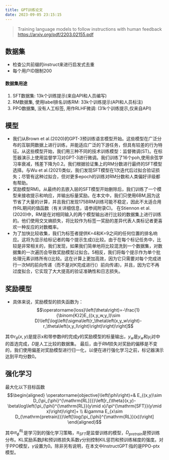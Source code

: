 ```yaml
---
title: GPT训练论文
date: 2023-09-05 23:15:15
---
```


> Training language models to follow instructions
with human feedback
https://arxiv.org/pdf/2203.02155.pdf

## 数据集
- 检查公共前缀的instruct来进行启发式去重
- 每个用户ID限制200

#### 数据集用途
1. SFT数据集: 13k个训练提示(来自API和人员编写)
2. RM数据集, 使用label排名训练RM: 33k个训练提示(API和人员标注)
3. PPO数据集, 没有人工标签, 用作RLHF微调: (31k个训练提示,仅来自API)



## 模型
- 我们从Brown et al.(2020)的GPT-3预训练语言模型开始。这些模型在广泛分布的互联网数据上进行训练，并能适应广泛的下游任务，但具有较差的行为特征。从这些模型开始，我们用三种不同的技术训练模型：监督微调(ST)。在标签器演示上使用监督学习对GPT-3进行微调。我们训练了16个poh,使用余弦学习率衰减，残差下降为0.2。我们根据验证集上的RM分数进行最终的SFT模型选择。与Wu et al.(2021)类似，我们发现SFT模型在1次迭代后过拟合验证损失；尽管有这种过拟合，但对更多epoch的训练对RM分数和人类偏好评级都有帮助。
- 奖励模型RM)。从最终的去嵌入层的SFT模型开始删除后，我们训练了一个模型来接收提示和响应，并输出标量奖励。在本文中，我们只使用6BM,因为这节省了大量的计算，并且我们发现175BRM训练可能不稳定，因此不太适合用作RL期间的值函数（有关详细信息，请参阅附录C)。
在Stiennon et al.(2020)中，RM是在对相同输入的两个模型输出进行比较的数据集上进行训练的。他们使用交叉熵损失，将比较作为标签一奖励的差异代表人类标记者更喜欢一种反应的对数概率。
- 为了加快比较收集，我们为标签者提供K=4和K=9之间的任何位置的排名响应。这将为显示给标记者的每个提示生成()比较。由于在每个标记任务中，比较是非常相关的，我们发现，如果我们简单地将比较混洗到一个数据集，对数据集的一次遍历会导致奖励模型过拟合。5相反，我们将每个提示作为单个批处理元素训练所有()比较。这在计算上更加高效，因为它只需要对每个完成进行一次M的前向传递（而不是对K完成进行(）前向传递)，并且，因为它不再过度拟合，它实现了大大提高的验证准确性和日志损失。

## 奖励模型
- 具体来说，奖励模型的损失函数为：
$$\operatorname{loss}\left(\theta\right)=-\frac{1}{\binom{K}2}E_{(x,y_w,y_l)\sim D}\left[\log\left(\sigma\left(r_\theta\left(x,y_w\right)-r_\theta\left(x,y_l\right)\right)\right)\right]$$

其中$r_\theta (x,y)$是提示x和带参数$\theta$的完成$y$的奖励模型的标量输出，$y_w$是$y_w$和$y_l$对中的首选完成，$D$是人工比较的数据集。
最后，由于$RM$损失对奖励的偏移是不变的，我们使用偏差对奖励模型进行归一化，以便在进行强化学习之前，标记器演示达到平均分数0。


## 强化学习
最大化以下目标函数
$$\begin{aligned}
\operatorname{objective}\left(\phi\right)=& E_{(x,y)\sim D_{\pi_{\phi}^{\mathrm{RL}}}}\left[r_{\theta}(x,y)-\beta\log\left(\pi_{\phi}^{\mathrm{RL}}(y\mid x)/\pi^{\mathrm{SFT}}(y\mid x)\right)\right]+  \\
&\gamma E_{x\sim D_{\mathrm{pretrain}}}\left[\log(\pi_{\phi}^{\mathrm{RL}}(x))\right]
\end{aligned}$$

其中$\pi_{\phi}^{RL}$是学习到的强化学习策略，$\pi_{SFT}$是监督训练的模型，$D_{pretrain}$是预训练分布。KL奖励系数$\beta$和预训练损失系数$\gamma$分别控制KIL惩罚和预训练梯度的强度。对于PPO模型，$\gamma$设置为0。除非另有说明，在本文中InstructGPT:指的是PPO-ptx模型。

